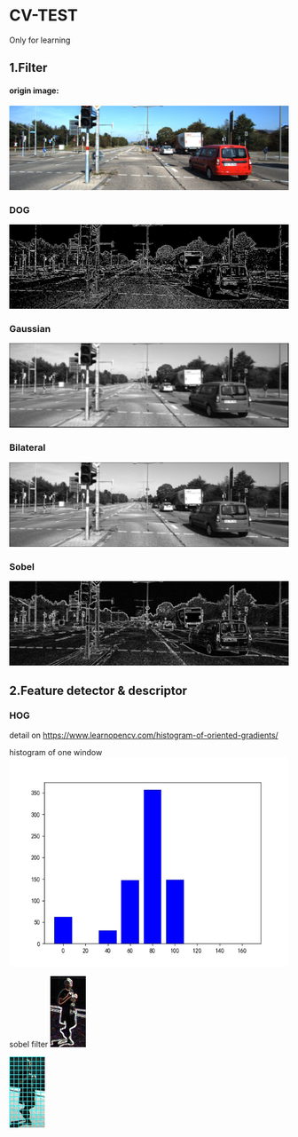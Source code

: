 # CV-TEST
Only for learning

## 1.Filter
#### origin image:
![Image text](https://github.com/WAN96/CV-TEST/blob/master/Filter/003462.jpg)

### DOG
![Image text](https://github.com/WAN96/CV-TEST/blob/master/Filter/DOG_filter/DOG_filter.jpg)

### Gaussian
![Image text](https://github.com/WAN96/CV-TEST/blob/master/Filter/Gaussian_Filters/Gaussian_filter.jpg)

### Bilateral
![Image text](https://github.com/WAN96/CV-TEST/blob/master/Filter/Bilaterial_filter/Bilateral_filter.jpg)

### Sobel
![Image text](https://github.com/WAN96/CV-TEST/blob/master/Filter/Sobel_filter/Sobel_filter.jpg)


## 2.Feature detector & descriptor

### HOG
detail on https://www.learnopencv.com/histogram-of-oriented-gradients/

histogram of one window
![Image text](https://github.com/WAN96/CV-TEST/blob/master/Feature%20detector%26descripto/HOG/Figure_1.jpeg)

sobel filter
![Image text](https://github.com/WAN96/CV-TEST/blob/master/Feature%20detector%26descripto/HOG/HOG1.jpg)

![Image text](https://github.com/WAN96/CV-TEST/blob/master/Feature%20detector%26descripto/HOG/HOG2.jpg)

